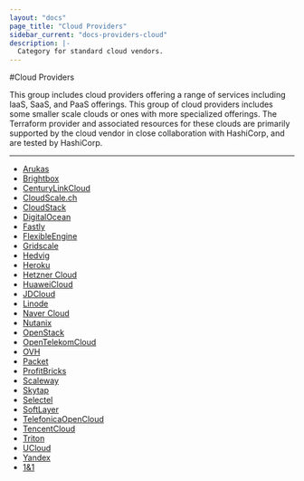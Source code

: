 ```yaml
---
layout: "docs"
page_title: "Cloud Providers"
sidebar_current: "docs-providers-cloud"
description: |-
  Category for standard cloud vendors.
---
```


#Cloud Providers

This group includes cloud providers offering a range of services including IaaS,
SaaS, and PaaS offerings. This group of cloud providers includes some smaller
scale clouds or ones with more specialized offerings. The Terraform provider
and associated resources for these clouds are primarily supported by the cloud
vendor in close collaboration with HashiCorp, and are tested by HashiCorp.

---


- [Arukas](/docs/providers/arukas/index.html)
- [Brightbox](/docs/providers/brightbox/index.html)
- [CenturyLinkCloud](/docs/providers/clc/index.html)
- [CloudScale.ch](/docs/providers/cloudscale/index.html)
- [CloudStack](/docs/providers/cloudstack/index.html)
- [DigitalOcean](/docs/providers/do/index.html)
- [Fastly](/docs/providers/fastly/index.html)
- [FlexibleEngine](/docs/providers/flexibleengine/index.html)
- [Gridscale](/docs/providers/gridscale/index.html)
- [Hedvig](/docs/providers/hedvig/index.html)
- [Heroku](/docs/providers/heroku/index.html)
- [Hetzner Cloud](/docs/providers/hcloud/index.html)
- [HuaweiCloud](/docs/providers/huaweicloud/index.html)
- [JDCloud](/docs/providers/jdcloud/index.html)
- [Linode](/docs/providers/linode/index.html)
- [Naver Cloud](/docs/providers/ncloud/index.html)
- [Nutanix](/docs/providers/nutanix/index.html)
- [OpenStack](/docs/providers/openstack/index.html)
- [OpenTelekomCloud](/docs/providers/opentelekomcloud/index.html)
- [OVH](/docs/providers/ovh/index.html)
- [Packet](/docs/providers/packet/index.html)
- [ProfitBricks](/docs/providers/profitbricks/index.html)
- [Scaleway](/docs/providers/scaleway/index.html)
- [Skytap](/docs/providers/skytap/index.html)
- [Selectel](/docs/providers/selectel/index.html)
- [SoftLayer](/docs/providers/softlayer/index.html)
- [TelefonicaOpenCloud](/docs/providers/telefonicaopencloud/index.html)
- [TencentCloud](/docs/providers/tencentcloud/index.html)
- [Triton](/docs/providers/triton/index.html)
- [UCloud](/docs/providers/ucloud/index.html)
- [Yandex](/docs/providers/yandex/index.html)
- [1&1](/docs/providers/oneandone/index.html)
